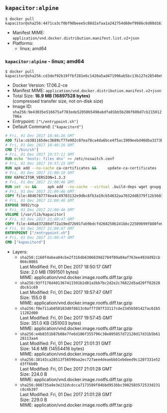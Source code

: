 ## `kapacitor:alpine`

```console
$ docker pull kapacitor@sha256:4471ca3cf0bf98beee5c88d2afaa1a242754d60ef9986c6d88d1614eab4ec3e6
```

-	Manifest MIME: `application/vnd.docker.distribution.manifest.list.v2+json`
-	Platforms:
	-	linux; amd64

### `kapacitor:alpine` - linux; amd64

```console
$ docker pull kapacitor@sha256:cd3def92b19ffbf281e6c1420a5ad471996ab5bc13b127e28540e9b0f092ea03
```

-	Docker Version: 17.06.2-ce
-	Manifest MIME: `application/vnd.docker.distribution.manifest.v2+json`
-	Total Size: **16.9 MB (16897528 bytes)**  
	(compressed transfer size, not on-disk size)
-	Image ID: `sha256:9e43035e516675af783ede52050b5498abdfa01bb5b286f606d7cb215012706a`
-	Entrypoint: `["\/entrypoint.sh"]`
-	Default Command: `["kapacitord"]`

```dockerfile
# Fri, 01 Dec 2017 18:46:26 GMT
ADD file:cb381165dec3689cf77e902c07ea78ca4da6bce4f5ac1909eebd40dba3273bfe in / 
# Fri, 01 Dec 2017 18:46:26 GMT
CMD ["/bin/sh"]
# Fri, 01 Dec 2017 19:57:11 GMT
RUN echo 'hosts: files dns' >> /etc/nsswitch.conf
# Fri, 01 Dec 2017 19:57:15 GMT
RUN apk add --no-cache ca-certificates &&     update-ca-certificates
# Fri, 01 Dec 2017 21:00:10 GMT
ENV KAPACITOR_VERSION=1.3.3
# Fri, 01 Dec 2017 21:00:46 GMT
RUN set -ex &&     apk add --no-cache --virtual .build-deps wget gnupg tar &&     for key in         05CE15085FC09D18E99EFB22684A14CF2582E0C5 ;     do         gpg --keyserver ha.pool.sks-keyservers.net --recv-keys "$key" ||         gpg --keyserver pgp.mit.edu --recv-keys "$key" ||         gpg --keyserver keyserver.pgp.com --recv-keys "$key" ;     done &&     wget -q https://dl.influxdata.com/kapacitor/releases/kapacitor-${KAPACITOR_VERSION}-static_linux_amd64.tar.gz.asc &&     wget -q https://dl.influxdata.com/kapacitor/releases/kapacitor-${KAPACITOR_VERSION}-static_linux_amd64.tar.gz &&     gpg --batch --verify kapacitor-${KAPACITOR_VERSION}-static_linux_amd64.tar.gz.asc kapacitor-${KAPACITOR_VERSION}-static_linux_amd64.tar.gz &&     mkdir -p /usr/src &&     tar -C /usr/src -xzf kapacitor-${KAPACITOR_VERSION}-static_linux_amd64.tar.gz &&     rm -f /usr/src/kapacitor-*/kapacitor.conf &&     chmod +x /usr/src/kapacitor-*/* &&     cp -a /usr/src/kapacitor-*/* /usr/bin/ &&     rm -rf *.tar.gz* /usr/src /root/.gnupg &&     apk del .build-deps
# Fri, 01 Dec 2017 21:00:46 GMT
COPY file:4046787774ea4c49703132e9dbc6fb3a19cb54632aa7032dd8379f12b56034d9 in /etc/kapacitor/kapacitor.conf 
# Fri, 01 Dec 2017 21:00:46 GMT
EXPOSE 9092/tcp
# Fri, 01 Dec 2017 21:00:46 GMT
VOLUME [/var/lib/kapacitor]
# Fri, 01 Dec 2017 21:00:47 GMT
COPY file:440a837280df72a19ed72b91fab9bdcfd268250b241bbc22509699f880fe0d17 in /entrypoint.sh 
# Fri, 01 Dec 2017 21:00:47 GMT
ENTRYPOINT ["/entrypoint.sh"]
# Fri, 01 Dec 2017 21:00:47 GMT
CMD ["kapacitord"]
```

-	Layers:
	-	`sha256:1160f4abea84cbe2f316db6306839d2704f09a04af763ee493dd92cb066c0865`  
		Last Modified: Fri, 01 Dec 2017 18:50:17 GMT  
		Size: 2.0 MB (1991501 bytes)  
		MIME: application/vnd.docker.image.rootfs.diff.tar.gzip
	-	`sha256:93ff176d481367411591b2d81a3bb7bc2d2e2c76822d5ad20ff82628dbc61c69`  
		Last Modified: Fri, 01 Dec 2017 19:57:47 GMT  
		Size: 155.0 B  
		MIME: application/vnd.docker.image.rootfs.diff.tar.gzip
	-	`sha256:f0e711ab050183d8f8013c0aff7397f33117cde2345b501427ac61b511282d00`  
		Last Modified: Fri, 01 Dec 2017 19:57:45 GMT  
		Size: 351.0 KB (351003 bytes)  
		MIME: application/vnd.docker.image.rootfs.diff.tar.gzip
	-	`sha256:e4b8351b87b08e7fe6d106f355796c38e895057d72120d17d31b5b6128113aa4`  
		Last Modified: Fri, 01 Dec 2017 21:01:31 GMT  
		Size: 14.6 MB (14554416 bytes)  
		MIME: application/vnd.docker.image.rootfs.diff.tar.gzip
	-	`sha256:38143ca28513f56590aa2ec727aee4deaebbb1ebdeed9c1207331e52d3ff6b0b`  
		Last Modified: Fri, 01 Dec 2017 21:01:28 GMT  
		Size: 224.0 B  
		MIME: application/vnd.docker.image.rootfs.diff.tar.gzip
	-	`sha256:088735a9e3e232dcdcca7173589f84bbd953bbc3982503572533d231c8c4b397`  
		Last Modified: Fri, 01 Dec 2017 21:01:28 GMT  
		Size: 229.0 B  
		MIME: application/vnd.docker.image.rootfs.diff.tar.gzip
